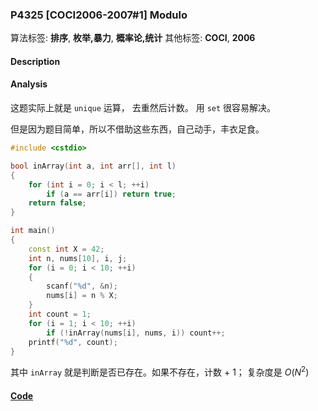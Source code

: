 ### P4325 [COCI2006-2007#1] Modulo

算法标签: **排序**, **枚举,暴力**, **概率论,统计**
其他标签: **COCI**, **2006**


#### Description





#### Analysis

这题实际上就是 `unique` 运算， 去重然后计数。 用 `set` 很容易解决。

但是因为题目简单，所以不借助这些东西，自己动手，丰衣足食。

```cpp
#include <cstdio>

bool inArray(int a, int arr[], int l)
{
    for (int i = 0; i < l; ++i)
        if (a == arr[i]) return true;
    return false;
}

int main()
{
    const int X = 42;
    int n, nums[10], i, j;
    for (i = 0; i < 10; ++i)
    {
        scanf("%d", &n);
        nums[i] = n % X;
    }
    int count = 1;
    for (i = 1; i < 10; ++i)
        if (!inArray(nums[i], nums, i)) count++;
    printf("%d", count);
}
```

其中 `inArray` 就是判断是否已存在。如果不存在，计数 + 1； 复杂度是 $O(N^2)$

#### [Code](../cpp/p4325.cpp)
